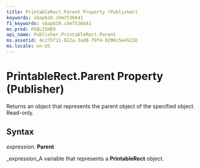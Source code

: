 ```yaml
---
title: PrintableRect.Parent Property (Publisher)
keywords: vbapb10.chm7536641
f1_keywords: vbapb10.chm7536641
ms.prod: PUBLISHER
api_name: Publisher.PrintableRect.Parent
ms.assetid: 4c275f11-022a-3ad8-f9f4-0296c5e4521b
ms.locale: en-US
---
```



# PrintableRect.Parent Property (Publisher)

Returns an object that represents the parent object of the specified object. Read-only.


## Syntax

 _expression_. **Parent**

 _expression_A variable that represents a  **PrintableRect** object.



